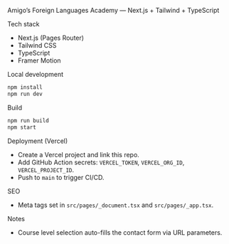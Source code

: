 Amigo’s Foreign Languages Academy — Next.js + Tailwind + TypeScript

Tech stack
- Next.js (Pages Router)
- Tailwind CSS
- TypeScript
- Framer Motion

Local development
```bash
npm install
npm run dev
```

Build
```bash
npm run build
npm start
```

Deployment (Vercel)
- Create a Vercel project and link this repo.
- Add GitHub Action secrets: `VERCEL_TOKEN`, `VERCEL_ORG_ID`, `VERCEL_PROJECT_ID`.
- Push to `main` to trigger CI/CD.

SEO
- Meta tags set in `src/pages/_document.tsx` and `src/pages/_app.tsx`.

Notes
- Course level selection auto-fills the contact form via URL parameters.
